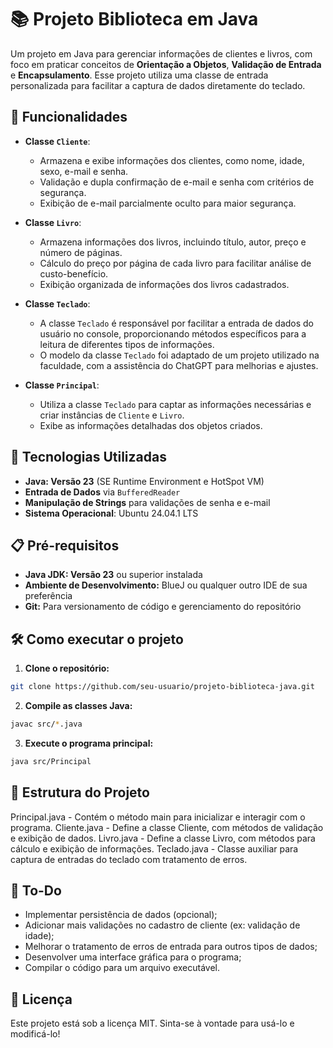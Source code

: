 # 📚 Projeto Biblioteca em Java

Um projeto em Java para gerenciar informações de clientes e livros, com foco em praticar conceitos de **Orientação a Objetos**, **Validação de Entrada** e **Encapsulamento**. Esse projeto utiliza uma classe de entrada personalizada para facilitar a captura de dados diretamente do teclado.

## 📑 Funcionalidades

- **Classe `Cliente`**:
  - Armazena e exibe informações dos clientes, como nome, idade, sexo, e-mail e senha.
  - Validação e dupla confirmação de e-mail e senha com critérios de segurança.
  - Exibição de e-mail parcialmente oculto para maior segurança.

- **Classe `Livro`**:
  - Armazena informações dos livros, incluindo título, autor, preço e número de páginas.
  - Cálculo do preço por página de cada livro para facilitar análise de custo-benefício.
  - Exibição organizada de informações dos livros cadastrados.

- **Classe `Teclado`**:
  - A classe `Teclado` é responsável por facilitar a entrada de dados do usuário no console, proporcionando métodos específicos para a leitura de diferentes tipos de informações.
  - O modelo da classe `Teclado` foi adaptado de um projeto utilizado na faculdade, com a assistência do ChatGPT para melhorias e ajustes.

- **Classe `Principal`**:
  - Utiliza a classe `Teclado` para captar as informações necessárias e criar instâncias de `Cliente` e `Livro`.
  - Exibe as informações detalhadas dos objetos criados.

## 🚀 Tecnologias Utilizadas

- **Java: Versão 23** (SE Runtime Environment e HotSpot VM)
- **Entrada de Dados** via `BufferedReader`
- **Manipulação de Strings** para validações de senha e e-mail
- **Sistema Operacional**: Ubuntu 24.04.1 LTS

## 📋 Pré-requisitos

- **Java JDK: Versão 23** ou superior instalada
- **Ambiente de Desenvolvimento:** BlueJ ou qualquer outro IDE de sua preferência
- **Git:** Para versionamento de código e gerenciamento do repositório


## 🛠️ Como executar o projeto

1. **Clone o repositório:**
```bash
git clone https://github.com/seu-usuario/projeto-biblioteca-java.git
```
2. **Compile as classes Java:**
```bash
javac src/*.java
```
3. **Execute o programa principal:**
```bash
java src/Principal
```

## 📌 Estrutura do Projeto

Principal.java - Contém o método main para inicializar e interagir com o programa.
Cliente.java - Define a classe Cliente, com métodos de validação e exibição de dados.
Livro.java - Define a classe Livro, com métodos para cálculo e exibição de informações.
Teclado.java - Classe auxiliar para captura de entradas do teclado com tratamento de erros.

## 📝 To-Do

- Implementar persistência de dados (opcional);
- Adicionar mais validações no cadastro de cliente (ex: validação de idade);
- Melhorar o tratamento de erros de entrada para outros tipos de dados;
- Desenvolver uma interface gráfica para o programa;
- Compilar o código para um arquivo executável.

## 📄 Licença
Este projeto está sob a licença MIT. Sinta-se à vontade para usá-lo e modificá-lo!
